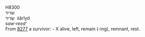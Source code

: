 <body>
  <p>H8300<br>  שׂריד  <br> שָׂרִידּ  ‎  śârı̂yd  <br><i>saw-reed‘ </i><br>From <a href="h8277.htm">8277</a>  a <i>survivor: - </i> X alive, left, remain (-ing), remnant, rest.<br></p>
 </body>
